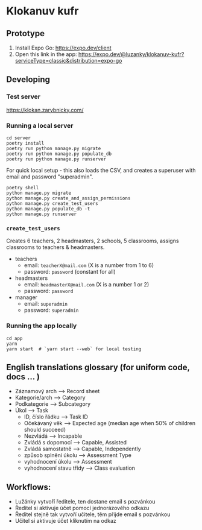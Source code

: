 # Klokanuv kufr

## Prototype
1. Install Expo Go: <https://expo.dev/client>
2. Open this link in the app: <https://expo.dev/@luzanky/klokanuv-kufr?serviceType=classic&distribution=expo-go>

## Developing

### Test server
<https://klokan.zarybnicky.com/>

### Running a local server
```
cd server
poetry install
poetry run python manage.py migrate
poetry run python manage.py populate_db
poetry run python manage.py runserver
```

For quick local setup - this also loads the CSV, and creates a superuser with
email and password "superadmin".

```
poetry shell
python manage.py migrate
python manage.py create_and_assign_permissions
python manage.py create_test_users
python manage.py populate_db -t
python manage.py runserver
```

### `create_test_users`
Creates 6 teachers, 2 headmasters, 2 schools, 5 classrooms, assigns classrooms
to teachers & headmasters.

- teachers
  - email: `teacherX@mail.com` (X is a number from 1 to 6)
  - password: `password` (constant for all)
- headmasters
  - email: `headmasterX@mail.com` (X is a number 1 or 2)
  - password: `password`
- manager
  - email: `superadmin`
  - password: `superadmin`

### Running the app locally
```
cd app
yarn
yarn start  # `yarn start --web` for local testing
```

## English translations glossary (for uniform code, docs ... )
- Záznamový arch --> Record sheet
- Kategorie/arch --> Category
- Podkategorie --> Subcategory
- Úkol --> Task
  - ID, číslo řádku --> Task ID
  - Očekávaný věk --> Expected age (median age when 50% of children should succeed)
  - Nezvládá --> Incapable
  - Zvládá s dopomocí --> Capable, Assisted
  - Zvládá samostatně --> Capable, Independently
  - způsob splnění úkolu --> Assessment Type
  - vyhodnocení úkolu --> Assessment
  - vyhodnocení stavu třídy --> Class evaluation

## Workflows:
- Lužánky vytvoří ředitele, ten dostane email s pozvánkou
- Ředitel si aktivuje účet pomocí jednorázového odkazu
- Ředitel stejně tak vytvoří učitele, těm přijde email s pozvánkou
- Učitel si aktivuje účet kliknutím na odkaz
